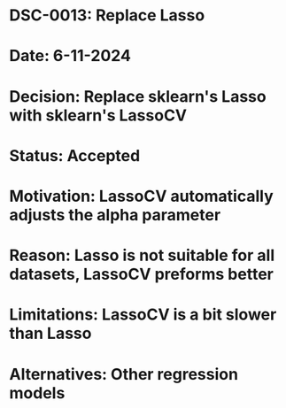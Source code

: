 # DSC-0013: Replace Lasso
# Date: 6-11-2024
# Decision: Replace sklearn's Lasso with sklearn's LassoCV
# Status: Accepted
# Motivation: LassoCV automatically adjusts the alpha parameter
# Reason: Lasso is not suitable for all datasets, LassoCV preforms better
# Limitations: LassoCV is a bit slower than Lasso
# Alternatives: Other regression models
